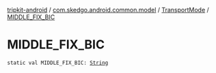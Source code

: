 [tripkit-android](../../index.md) / [com.skedgo.android.common.model](../index.md) / [TransportMode](index.md) / [MIDDLE_FIX_BIC](./-m-i-d-d-l-e_-f-i-x_-b-i-c.md)

# MIDDLE_FIX_BIC

`static val MIDDLE_FIX_BIC: `[`String`](https://kotlinlang.org/api/latest/jvm/stdlib/kotlin/-string/index.html)